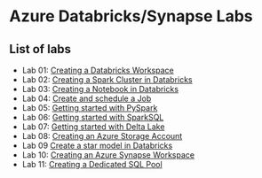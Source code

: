 # Azure Databricks/Synapse Labs

## List of labs

- Lab 01: [Creating a Databricks Workspace](labs/Lab01/Lab01.md)
- Lab 02: [Creating a Spark Cluster in Databricks](labs/Lab02/Lab02.md)
- Lab 03: [Creating a Notebook in Databricks](labs/Lab03/Lab03.md)
- Lab 04: [Create and schedule a Job](labs/Lab04/Lab04.md)
- Lab 05: [Getting started with PySpark](labs/Lab05/Lab05.md)
- Lab 06: [Getting started with SparkSQL](labs/Lab06/Lab06.md)
- Lab 07: [Getting started with Delta Lake](labs/Lab07/Lab07.md)
- Lab 08: [Creating an Azure Storage Account](labs/Lab08/Lab08.md)
- Lab 09  [Create a star model in Databricks](labs/Lab09/Lab09.md)
- Lab 10: [Creating an Azure Synapse Workspace](labs/Lab10/Lab10.md)
- Lab 11: [Creating a Dedicated SQL Pool](labs/Lab11/Lab11.md)
